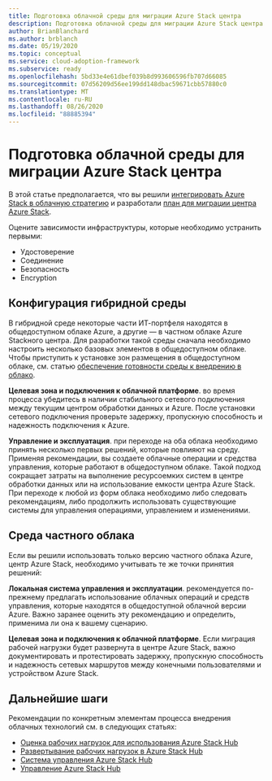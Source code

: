 ```yaml
---
title: Подготовка облачной среды для миграции Azure Stack центра
description: Подготовка облачной среды для миграции Azure Stack центра.
author: BrianBlanchard
ms.author: brblanch
ms.date: 05/19/2020
ms.topic: conceptual
ms.service: cloud-adoption-framework
ms.subservice: ready
ms.openlocfilehash: 5bd33e4e61dbef039b8d993606596fb707d66085
ms.sourcegitcommit: 07d56209d56ee199dd148dbac59671cbb57880c0
ms.translationtype: MT
ms.contentlocale: ru-RU
ms.lasthandoff: 08/26/2020
ms.locfileid: "88885394"
---
```

# <a name="ready-your-cloud-environment-for-azure-stack-hub-migration"></a>Подготовка облачной среды для миграции Azure Stack центра

В этой статье предполагается, что вы решили [интегрировать Azure Stack в облачную стратегию](./index.md) и разработали [план для миграции центра Azure Stack](./plan.md).

Оцените зависимости инфраструктуры, которые необходимо устранить первыми:

- Удостоверение
- Соединение
- Безопасность
- Encryption

## <a name="hybrid-environment-configuration"></a>Конфигурация гибридной среды

В гибридной среде некоторые части ИТ-портфеля находятся в общедоступном облаке Azure, а другие — в частном облаке Azure Stackного центра. Для разработки такой среды сначала необходимо настроить несколько базовых элементов в общедоступном облаке. Чтобы приступить к установке зон размещения в общедоступном облаке, см. статью [обеспечение готовности среды к внедрению в облако](../../ready/index.md).

**Целевая зона и подключения к облачной платформе**. во время процесса убедитесь в наличии стабильного сетевого подключения между текущим центром обработки данных и Azure. После установки сетевого подключения проверьте задержку, пропускную способность и надежность подключения к Azure.

**Управление и эксплуатация**. при переходе на оба облака необходимо принять несколько первых решений, которые повлияют на среду. Применяя рекомендации, вы создаете облачные операции и средства управления, которые работают в общедоступном облаке. Такой подход сокращает затраты на выполнение ресурсоемких систем в центре обработки данных или на использование емкости центра Azure Stack. При переходе к любой из форм облака необходимо либо следовать рекомендациям, либо продолжить использовать существующие системы для управления операциями, управлением и изменениями.

## <a name="private-cloud-environment"></a>Среда частного облака

Если вы решили использовать только версию частного облака Azure, центр Azure Stack, необходимо учитывать те же точки принятия решений:

**Локальная система управления и эксплуатации**. рекомендуется по-прежнему предлагать использование облачных операций и средств управления, которые находятся в общедоступной облачной версии Azure. Важно заранее оценить эту рекомендацию и определить, применима ли она к вашему сценарию.

**Целевая зона и подключения к облачной платформе**. Если миграция рабочей нагрузки будет развернута в центре Azure Stack, важно документировать и протестировать задержку, пропускную способность и надежность сетевых маршрутов между конечными пользователями и устройством Azure Stack.

## <a name="next-steps"></a>Дальнейшие шаги

Рекомендации по конкретным элементам процесса внедрения облачных технологий см. в следующих статьях:

- [Оценка рабочих нагрузок для использования Azure Stack Hub](./migrate-assess.md)
- [Развертывание рабочих нагрузок в Azure Stack Hub](./migrate-deploy.md)
- [Система управления Azure Stack Hub](./govern.md)
- [Управление Azure Stack Hub](./manage.md)
